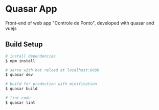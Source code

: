 # Quasar App

Front-end of web app "Controle de Ponto", developed with quasar and vuejs

## Build Setup

``` bash
# install dependencies
$ npm install

# serve with hot reload at localhost:8080
$ quasar dev

# build for production with minification
$ quasar build

# lint code
$ quasar lint
```

